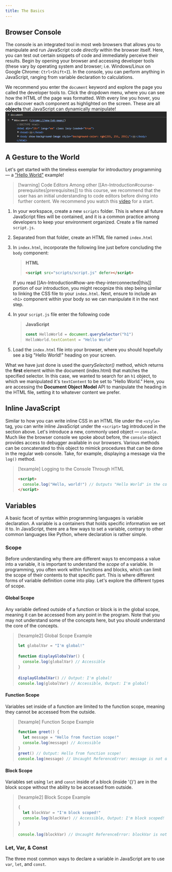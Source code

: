 ```yaml
---
title: The Basics
---
```


## Browser Console

The console is an integrated tool in most web browsers that allows you to manipulate and run JavaScript code _directly_ within the browser itself. Here, you can test out certain snippets of code and immediately perceive their results. Begin by opening your browser and accessing developer tools (these vary by operating system and browser; i.e. Windows/Linux on Google Chrome: `Ctrl+Shift+I`). In the console, you can perform anything in JavaScript, ranging from variable declaration to calculations.

We recommend you enter the `document` keyword and explore the page you called the developer tools to. Click the dropdown menu, where you can see how the HTML of the page was formatted. With every line you hover, you can discover each component as highlighted on the screen. These are all **objects** that JavaScript can dynamically manipulate!
<img src=document.png></img>

## A Gesture to the World

Let's get started with the timeless exemplar for introductory programming — a ["Hello World"](https://en.wikipedia.org/wiki/%22Hello,_World!%22_program) example!

> [!warning] Code Editors
> Among other [[An-Introduction#course-prerequisites|prerequisites]] to this course, we recommend that the user has an initial understanding to code editors before diving into further content. We recommend you watch this [video](https://www.youtube.com/watch?v=B-s71n0dHUk&ab_channel=VisualStudioCode) for a start.

1. In your workspace, create a new `scripts` folder. This is where all future JavaScript files will be contained, and it is a common practice among developers to keep your environment organized. Create a file named `script.js`.
2. Separated from that folder, create an HTML file named `index.html`
3. In `index.html`, incorporate the following line just before concluding the `body` component:

   > **HTML**
   >
   > ```html
   > <script src="scripts/script.js" defer></script>
   > ```

   If you read [[An-Introduction#how-are-they-interconnected|this]] portion of our introduction, you might recognize this step being similar to linking the CSS file to your `index.html`. Next, ensure to include an `<h1>` component within your body so we can manipulate it in the next step.

4. In your `script.js` file enter the following code

   > **JavaScript**
   >
   > ```javascript
   > const HelloWorld = document.querySelector("h1")
   > HelloWorld.textContent = "Hello World"
   > ```

5. Load the `index.html` file into your browser, where you should hopefully see a big "Hello World!" heading on your screen.

What we have just done is used the _querySelector()_ method, which returns the **first** element within the document (index.html) that matches the specified selector. In this case, we wanted to search for an `h1` object, to which we manipulated it's `textContent` to be set to "Hello World." Here, you are accessing the **Document Object Model** API to manipulate the heading in the HTML file, setting it to whatever content we prefer.

## Inline JavaScript

Similar to how you can write inline CSS in an HTML file under the `<style>` tag, you can write inline JavaScript under the `<script>` tag introduced in the section above. Let's introduce a new, commonly used object — `console.` Much like the browser console we spoke about before, the `console` object provides access to debugger available in our browsers. Various methods can be concatenated to this object to mimick procedures that can be done in the regular web console. Take, for example, displaying a message via the `log()` method.

> [!example] Logging to the Console Through HTML
>
> ```html
> <script>
>   console.log("Hello, world!") // Outputs "Hello World" in the console
> </script>
> ```

## Variables

A basic facet of syntax within programming languages is variable declaration. A variable is a containers that holds specific information we set it to. In JavaScript, there are a few ways to set a variable, contrary to other common languages like Python, where declaration is rather simple.

### Scope

Before understanding why there are different ways to encompass a value into a variable, it is important to understand the _scope_ of a variable. In programming, you often work within functions and blocks, which can limit the scope of their contents to that specific part. This is where different forms of variable definition come into play. Let's explore the different types of scope.

#### Global Scope

Any variable defined outside of a function or block is in the global scope, meaning it can be accessed from any point in the program. Note that you may not understand some of the concepts here, but you should understand the core of the concepts.

> [!example2] Global Scope Example
>
> ```javascript
> let globalVar = "I'm global!"
>
> function displayGlobalVar() {
>   console.log(globalVar) // Accessible
> }
>
> displayGlobalVar() // Output: I'm global!
> console.log(globalVar) // Accessible, Output: I'm global!
> ```

#### Function Scope

Variables set inside of a function are limited to the function scope, meaning they cannot be accessed from the outside.

> [!example] Function Scope Example
>
> ```javascript
> function greet() {
>   let message = "Hello from function scope!"
>   console.log(message) // Accessible
> }
> greet() // Output: Hello from function scope!
> console.log(message) // Uncaught ReferenceError: message is not defined
> ```

#### Block Scope

Variables set using `let` and `const` inside of a block (inside '{}') are in the block scope without the ability to be accessed from outside.

> [!example2] Block Scope Example
>
> ```javascript
> {
>   let blockVar = "I'm block scoped!"
>   console.log(blockVar) // Accessible, Output: I'm block scoped!
> }
>
> console.log(blockVar) // Uncaught ReferenceError: blockVar is not defined
> ```

### Let, Var, & Const

The three most common ways to declare a variable in JavaScript are to use `var`, `let`, and `const`.
